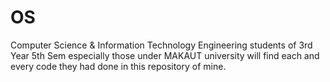 # OS
Computer Science & Information Technology Engineering students of 3rd Year 5th Sem especially those under MAKAUT university will find each and every code they had done in this repository of mine.
